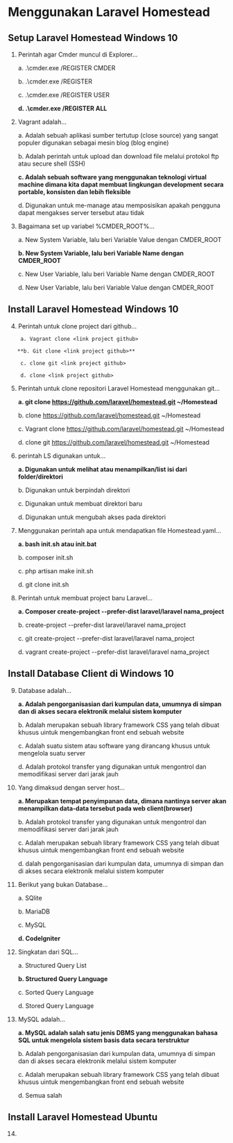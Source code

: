 # Menggunakan Laravel Homestead
## Setup Laravel Homestead Windows 10

1. Perintah agar Cmder muncul di Explorer...

    a. .\cmder.exe /REGISTER CMDER

    b. .\cmder.exe /REGISTER

    c. .\cmder.exe /REGISTER USER

    **d. .\cmder.exe /REGISTER ALL**

2. Vagrant adalah...

    a. Adalah sebuah aplikasi sumber tertutup (close source) yang sangat populer digunakan sebagai mesin blog (blog engine)

    b. Adalah perintah untuk upload dan download file melalui protokol ftp atau secure shell (SSH)

    **c. Adalah sebuah software yang menggunakan teknologi virtual machine dimana kita dapat membuat lingkungan development secara portable, konsisten dan lebih fleksible**

    d. Digunakan untuk me-manage atau memposisikan apakah pengguna dapat mengakses server tersebut atau tidak

3. Bagaimana set up variabel %CMDER_ROOT%...

    a. New System Variable, lalu beri Variable Value dengan CMDER_ROOT

    **b. New System Variable, lalu beri Variable Name dengan CMDER_ROOT**

    c. New User Variable, lalu beri Variable Name dengan CMDER_ROOT

    d. New User Variable, lalu beri Variable Value dengan CMDER_ROOT

## Install Laravel Homestead Windows 10

4. Perintah untuk clone project dari github...
    
```
    a. Vagrant clone <link project github>

   **b. Git clone <link project github>**

    c. clone git <link project github>

    d. clone <link project github>
```

5. Perintah untuk clone repositori Laravel Homestead menggunakan git...

    **a. git clone https://github.com/laravel/homestead.git ~/Homestead**

    b. clone https://github.com/laravel/homestead.git ~/Homestead

    c. Vagrant clone https://github.com/laravel/homestead.git ~/Homestead

    d. clone git https://github.com/laravel/homestead.git ~/Homestead

6. perintah LS digunakan untuk...

    **a. Digunakan untuk melihat atau menampilkan/list isi dari folder/direktori**

    b. Digunakan untuk berpindah direktori

    c. Digunakan untuk membuat direktori baru

    d. Digunakan untuk mengubah akses pada direktori

7. Menggunakan perintah apa untuk mendapatkan file Homestead.yaml...

    **a. bash init.sh atau init.bat**

    b. composer init.sh

    c. php artisan make init.sh

    d. git clone init.sh

8. Perintah untuk membuat project baru Laravel...

    **a. Composer create-project --prefer-dist laravel/laravel nama_project**

    b. create-project --prefer-dist laravel/laravel nama_project

    c. git create-project --prefer-dist laravel/laravel nama_project

    d. vagrant create-project --prefer-dist laravel/laravel nama_project

## Install Database Client di Windows 10

9. Database adalah...

    **a. Adalah pengorganisasian dari kumpulan data, umumnya di simpan dan di akses secara elektronik melalui sistem komputer**

    b. Adalah merupakan sebuah library framework CSS yang telah dibuat khusus uintuk mengembangkan front end sebuah website

    c. Adalah suatu sistem atau software yang dirancang khusus untuk mengelola suatu server

    d. Adalah protokol transfer yang digunakan untuk mengontrol dan memodifikasi server dari jarak jauh

10. Yang dimaksud dengan server host...

    **a. Merupakan tempat penyimpanan data, dimana nantinya server akan menampilkan data-data tersebut pada web client(browser)**

    b. Adalah protokol transfer yang digunakan untuk mengontrol dan memodifikasi server dari jarak jauh

    c. Adalah merupakan sebuah library framework CSS yang telah dibuat khusus uintuk mengembangkan front end sebuah website

    d. dalah pengorganisasian dari kumpulan data, umumnya di simpan dan di akses secara elektronik melalui sistem komputer

11. Berikut yang bukan Database...
    
    a. SQlite

    b. MariaDB

    c. MySQL

    **d. CodeIgniter**

12. Singkatan dari SQL...

    a. Structured Query List

    **b. Structured Query Language**

    c. Sorted Query Language

    d. Stored Query Language

13. MySQL adalah...

    **a. MySQL adalah salah satu jenis DBMS yang menggunakan bahasa SQL untuk mengelola sistem basis data secara terstruktur**

    b. Adalah pengorganisasian dari kumpulan data, umumnya di simpan dan di akses secara elektronik melalui sistem komputer

    c. Adalah merupakan sebuah library framework CSS yang telah dibuat khusus uintuk mengembangkan front end sebuah website

    d. Semua salah

## Install Laravel Homestead Ubuntu

14. 
